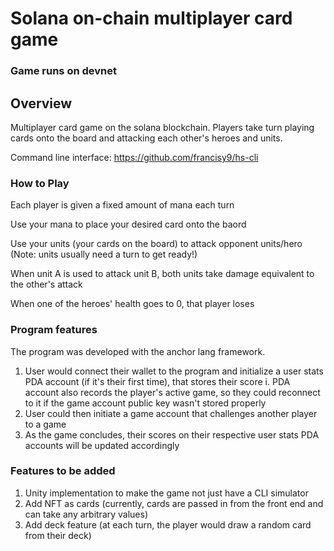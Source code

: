 # Solana on-chain multiplayer card game

### Game runs on devnet


## Overview

Multiplayer card game on the solana blockchain. Players take turn playing cards onto the board and attacking each other's heroes and units.

Command line interface: https://github.com/francisy9/hs-cli


### How to Play
Each player is given a fixed amount of mana each turn

Use your mana to place your desired card onto the baord

Use your units (your cards on the board) to attack opponent units/hero (Note: units usually need a turn to get ready!)

When unit A is used to attack unit B, both units take damage equivalent to the other's attack

When one of the heroes' health goes to 0, that player loses


### Program features
The program was developed with the anchor lang framework.
1. User would connect their wallet to the program and initialize a user stats PDA account (if it's their first time), that stores their score
  i. PDA account also records the player's active game, so they could reconnect to it if the game account public key wasn't stored properly
2. User could then initiate a game account that challenges another player to a game
3. As the game concludes, their scores on their respective user stats PDA accounts will be updated accordingly

### Features to be added
1. Unity implementation to make the game not just have a CLI simulator
2. Add NFT as cards (currently, cards are passed in from the front end and can take any arbitrary values)
3. Add deck feature (at each turn, the player would draw a random card from their deck)

